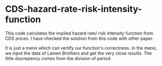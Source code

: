 # CDS-hazard-rate-risk-intensity-function
This code calculates the implied hazard rate/ risk intensity function from CDS prices. I have checked the solution from  this code with other paper.

It is just a meno which can vertify our function's correctness. In the meno, we input the data of Lamen Brothers and get the very close results. The little discrepency comes from the division of period.

